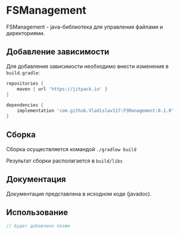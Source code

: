 # FSManagement

FSManagement - java-библиотека для управления файлами и директориями.

## Добавление зависимости

Для добавления зависимости необходимо внести изменения в `build.gradle`:

```groovy
repositories {
    maven { url 'https://jitpack.io' }
}

dependencies {
    implementation 'com.github.Vladislav117:FSManagement:0.1.0'
}
```

## Сборка

Сборка осуществляется командой `./gradlew build`

Результат сборки располагается в `build/libs`

## Документация

Документация представлена в исходном коде (javadoc).

## Использование

```java
// Будет добавлено позже
```